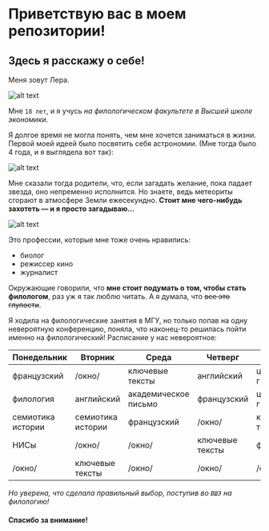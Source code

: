 # Приветствую вас в моем репозитории!
## Здесь я расскажу о себе!
Меня зовут Лера.

![alt text](https://pp.userapi.com/c621702/v621702069/51f7b/7eGcrTcWnGM.jpg "Это я сейчас")

Мне `18 лет`, и я учусь *на филологическом факультете в Высшей школе экономики*.

Я долгое время не могла понять, чем мне хочется заниматься в жизни. 
Первой моей идеей было посвятить себя астрономии. (Мне тогда было 4 года, и я выглядела вот так):

![alt text](https://pp.userapi.com/c841137/v841137173/66a4c/jV6iPe59T3w.jpg "Мне 4 года")

Мне сказали тогда родители, что, если загадать желание, пока падает звезда, оно непременно исполнится.
Но знаете, ведь метеориты сгорают в атмосфере Земли ежесекундно. __Стоит мне чего-нибудь захотеть — и я просто загадываю…__

![alt text](http://oboi.cc/1024-600-100-uploads/11_05_2013/view/201209/oboik.ru_24593.jpg)

Это профессии, которые мне тоже очень нравились:

* биолог
* режиссер кино
* журналист

Окружающие говорили, что __мне стоит подумать о том, чтобы стать филологом__, раз уж я так люблю читать. А я думала, что ~~все это глупости~~.

Я ходила на филологические занятия в МГУ, но только попав на одну невероятную конференцию, поняла, что наконец-то решилась пойти именно на филологический!
Расписание у нас невероятное:
  



Понедельник | Вторник | Среда | Четверг | Пятница 
--- | --- | --- | --- | --- | 
французский | /окно/ | ключевые тексты | английский| цифровая грамотность
филология| английский | академическое письмо | французский | цифровая грамотность
семиотика истории| семиотика истории | французский | /окно/ | ключевые тексты
НИСы| /окно/ | /окно/ | ключевые тексты | филология
/окно/| ключевые тексты | /окно/ | /окно/ | /окно/

*Но уверена, что сделала правильный выбор, поступив во `ВШЭ` на филологию!*
#### Спасибо за внимание!
